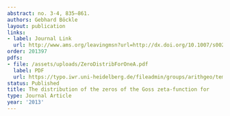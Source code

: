```yaml
---
abstract: no. 3-4, 835–861.
authors: Gebhard Böckle
layout: publication
links:
- label: Journal Link
  url: http://www.ams.org/leavingmsn?url=http://dx.doi.org/10.1007/s00209-013-1162-9
order: 201397
pdfs:
- file: /assets/uploads/ZeroDistribForOneA.pdf
  label: PDF
  url: https://typo.iwr.uni-heidelberg.de/fileadmin/groups/arithgeo/templates/data/Gebhard_Boeckle/ZeroDistribForOneA.pdf
status: Published
title: The distribution of the zeros of the Goss zeta-function for
type: Journal Article
year: '2013'
---
```

